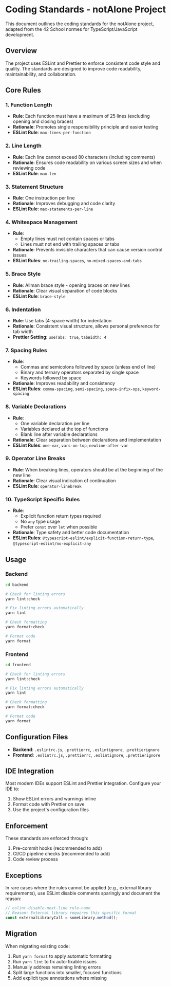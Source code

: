 # Coding Standards - notAlone Project

This document outlines the coding standards for the notAlone project, adapted from the 42 School normes for TypeScript/JavaScript development.

## Overview

The project uses ESLint and Prettier to enforce consistent code style and quality. The standards are designed to improve code readability, maintainability, and collaboration.

## Core Rules

### 1. Function Length
- **Rule**: Each function must have a maximum of 25 lines (excluding opening and closing braces)
- **Rationale**: Promotes single responsibility principle and easier testing
- **ESLint Rule**: `max-lines-per-function`

### 2. Line Length
- **Rule**: Each line cannot exceed 80 characters (including comments)
- **Rationale**: Ensures code readability on various screen sizes and when reviewing code
- **ESLint Rule**: `max-len`

### 3. Statement Structure
- **Rule**: One instruction per line
- **Rationale**: Improves debugging and code clarity
- **ESLint Rule**: `max-statements-per-line`

### 4. Whitespace Management
- **Rule**: 
  - Empty lines must not contain spaces or tabs
  - Lines must not end with trailing spaces or tabs
- **Rationale**: Prevents invisible characters that can cause version control issues
- **ESLint Rules**: `no-trailing-spaces`, `no-mixed-spaces-and-tabs`

### 5. Brace Style
- **Rule**: Allman brace style - opening braces on new lines
- **Rationale**: Clear visual separation of code blocks
- **ESLint Rule**: `brace-style`

### 6. Indentation
- **Rule**: Use tabs (4-space width) for indentation
- **Rationale**: Consistent visual structure, allows personal preference for tab width
- **Prettier Setting**: `useTabs: true`, `tabWidth: 4`

### 7. Spacing Rules
- **Rule**: 
  - Commas and semicolons followed by space (unless end of line)
  - Binary and ternary operators separated by single space
  - Keywords followed by space
- **Rationale**: Improves readability and consistency
- **ESLint Rules**: `comma-spacing`, `semi-spacing`, `space-infix-ops`, `keyword-spacing`

### 8. Variable Declarations
- **Rule**: 
  - One variable declaration per line
  - Variables declared at the top of functions
  - Blank line after variable declarations
- **Rationale**: Clear separation between declarations and implementation
- **ESLint Rules**: `one-var`, `vars-on-top`, `newline-after-var`

### 9. Operator Line Breaks
- **Rule**: When breaking lines, operators should be at the beginning of the new line
- **Rationale**: Clear visual indication of continuation
- **ESLint Rule**: `operator-linebreak`

### 10. TypeScript Specific Rules
- **Rule**: 
  - Explicit function return types required
  - No `any` type usage
  - Prefer `const` over `let` when possible
- **Rationale**: Type safety and better code documentation
- **ESLint Rules**: `@typescript-eslint/explicit-function-return-type`, `@typescript-eslint/no-explicit-any`

## Usage

### Backend
```bash
cd backend

# Check for linting errors
yarn lint:check

# Fix linting errors automatically
yarn lint

# Check formatting
yarn format:check

# Format code
yarn format
```

### Frontend
```bash
cd frontend

# Check for linting errors
yarn lint:check

# Fix linting errors automatically
yarn lint

# Check formatting
yarn format:check

# Format code
yarn format
```

## Configuration Files

- **Backend**: `.eslintrc.js`, `.prettierrc`, `.eslintignore`, `.prettierignore`
- **Frontend**: `.eslintrc.js`, `.prettierrc`, `.eslintignore`, `.prettierignore`

## IDE Integration

Most modern IDEs support ESLint and Prettier integration. Configure your IDE to:
1. Show ESLint errors and warnings inline
2. Format code with Prettier on save
3. Use the project's configuration files

## Enforcement

These standards are enforced through:
1. Pre-commit hooks (recommended to add)
2. CI/CD pipeline checks (recommended to add)
3. Code review process

## Exceptions

In rare cases where the rules cannot be applied (e.g., external library requirements), use ESLint disable comments sparingly and document the reason:

```typescript
// eslint-disable-next-line rule-name
// Reason: External library requires this specific format
const externalLibraryCall = someLibrary.method();
```

## Migration

When migrating existing code:
1. Run `yarn format` to apply automatic formatting
2. Run `yarn lint` to fix auto-fixable issues
3. Manually address remaining linting errors
4. Split large functions into smaller, focused functions
5. Add explicit type annotations where missing 